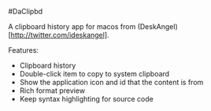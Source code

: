 #DaClipbd

A clipboard history app for macos from (DeskAngel)[http://twitter.com/ideskangel].

Features:
* Clipboard history
* Double-click item to copy to system clipboard
* Show the application icon and id that the content is from
* Rich format preview
* Keep syntax highlighting for source code

